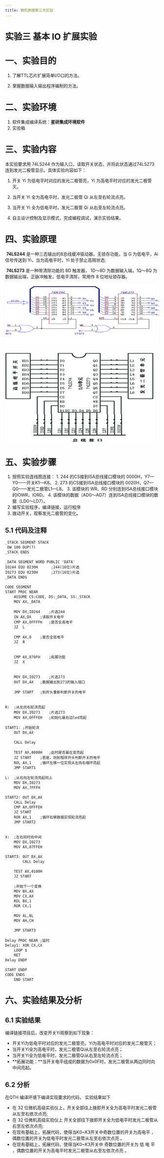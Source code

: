 ```yaml
---
title: 微机原理第三次实验
---
```


# 实验三 基本 IO 扩展实验



# 一、实验目的

1. 了解TTL芯片扩展简单I/O口的方法。

2. 掌握数据输入输出程序编制的方法。



# 二、实验环境

1. 软件集成编译系统：**星研集成环境软件**
2. 实验箱

# 三、实验内容

本实验要求用 74LS244 作为输入口，读取开关状态，并将此状态通过74LS273 连到发光二极管显示。具体实验内容如下：

1. 开关 Yi 为低电平时对应的发光二极管亮，Yi 为高电平时对应的发光二极管灭。

2. 当开关 Yi 全为高电平时，发光二极管 Qi 从左至右轮流点亮。

3. 当开关 Yi 全为低电平时，发光二极管 Qi 从右至左轮流点亮。

4. 自主设计控制及显示模式，完成编程调试，演示实验结果。



# 四、实验原理

​    **74LS244** 是一种三态输出的8总线缓冲驱动器，无锁存功能，当 G 为低电平，Ai 信号传送到 Yi，当为高电平时，Yi 处于禁止高阻状态;

​    **74LS273** 是一种带清除功能的 8D 触发器， 1D～8D 为数据输入端，1Q～8Q 为数据输出端，正脉冲触发，低电平清除，常用作 8 位地址锁存器。

![image-20211219160823681](微机原理第三次实验.assets/image-20211219160823681.png)

![image-20211219160829611](微机原理第三次实验.assets/image-20211219160829611.png)

# 五、实验步骤

  1.	按照实验连线图连接：
      1.	244 的CS接到ISA总线接口模块的 0000H，Y7—Y0——开关K1—K8。
      2.	273 的CS接到ISA总线接口模块的 0020H，Q7—Q0——发光二极管L1—L8。
      3.	该模块的 WR、RD 分别连到ISA总线接口模块的IOWR、IORD。
      4.	该模块的数据（AD0～AD7）连到ISA总线接口模块的数据（LD0～LD7）。
 2.	编写实验程序，编译链接，运行程序
 3.	拨动开关，观察发光二极管的变化。



## 5.1 代码及注释

```assembly
_STACK SEGMENT STACK 
 DW 100 DUP(?) 
_STACK ENDS 

_DATA SEGMENT WORD PUBLIC 'DATA'
IO244 EQU 0230H		 ;244(16位)片选 
IO273 EQU 0230H		 ;273(16位)片选
_DATA ENDS 

CODE SEGMENT 
START PROC NEAR 
	ASSUME CS:CODE, DS:_DATA, SS:_STACK 
	MOV AX,_DATA
	
 	MOV DX,IO244 	;片选244
	IN AX,DX 	;读取开关电平
	CMP AX,0FFFFH	;是否全高电平
	JZ  L
	
	CMP AX,0	;是否全低电平
	JZ  R
	
	
	CMP AX,870FH	;拓展功能
	JZ  X

	
	MOV DX,IO273	;片选273
 	OUT DX,AX	;数据输出到273的输入端口
 	
 	JMP START 	;到开头重新判断开关的电平
 	
 	
R: 	;从左向右轮流亮起
	MOV DX,IO273 	;片选273
 	MOV AX,0FFFEH	;初始化最右边led亮起 
 	
START1: ;开始轮流
	OUT DX,AX 
	
 	CALL Delay 
 	
 	TEST AX,8000H 	;此时是否最左变亮起
 	JZ START 	;若是，则到程序开头判断开关的电平
 	ROL AX,1 	;循环左移一位实现从左向右循环亮起
 	JMP START1 
 	
L: 	;从右向左轮流亮起同上
	MOV DX,IO273 
 	MOV AX,7FFFH 
 	
START2: OUT DX,AX 
 	CALL Delay 
 	CMP AX,0FFFEH 
 	JZ START 
 	ROR AX,1 	;循环右移数据实现轮流亮起
 	JMP START2 
 	
	
X:	;左右同时向中间
	MOV DX,IO273
	MOV AX,07FFEH
	
START3:	OUT DX,AX
        CALL Delay
        
	TEST AX,0180H
	JZ START
	
	;开始下一个变换
	MOV BX,AX
	MOV CX,AX
	ROL BX,1
	ROR CX,1
	
	MOV AL,BL
	MOV AH,CH
	
	JMP START3
	
Delay PROC NEAR ;延时 
Delay1: XOR CX,CX 
 	LOOP $ 
 	RET 
Delay ENDP 

START ENDP 
CODE ENDS 
 	END START
```



# 六、实验结果及分析

## 6.1 实验结果

编译链接项目后，改变开关Yi观察到如下现象：

* 开关Yi为低电平时对应的发光二极管亮，Yi为高电平时对应的发光二极管灭；
* 当开关Yi全为高电平时，发光二极管Qi从左至右轮流点亮；
* 当开关Yi全为低电平时，发光二极管Qi从右至左轮流点亮；
* **拓展功能：**当开关电平组成的数据为0x0F时，发光二极管从两边同时向中间亮起。



## 6.2 分析

在QTH 编译环境下编译实现要求的代码， 实验结果如下

- 在 32 位微机高级实验仪上，开关全部往上拨即开关全为高电平时发光二极管从左至右依次点亮;
- 在 32 位微机高级实验仪上 开关全部往下拨即开关全为低电平时发光二极管从右至左依次点亮;
- 在现有基础上，拓展代码，使得当K0~K3开关中奇数位置的开关为高电平 ，偶数位置的开关为低电平时发光二极管从左至右依次点亮 。
- 在现有基础上，拓展代码，使得当K0~K3开关中 奇数位置的开关为 低 电
  平 ，偶数位置的开关为高电平时发光二极管从右至左依次点亮 。